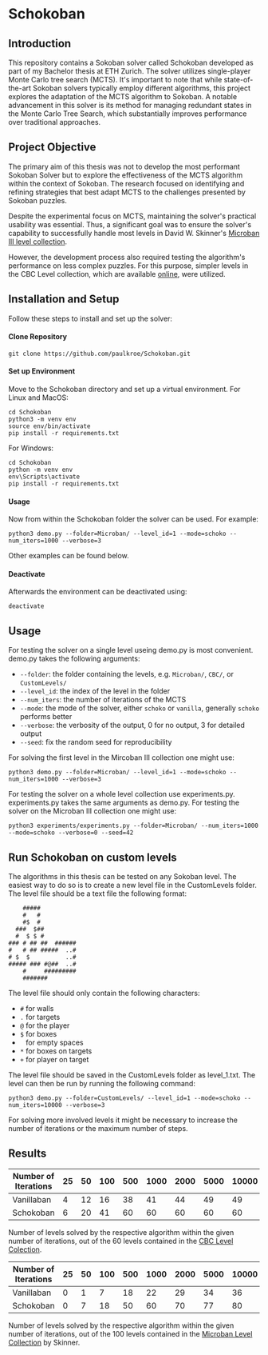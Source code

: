 # Schokoban

## Introduction

This repository contains a Sokoban solver called Schokoban developed as part of my Bachelor thesis at ETH Zurich. The solver utilizes single-player Monte Carlo tree search (MCTS). It's important to note that while state-of-the-art Sokoban solvers typically employ different algorithms, this project explores the adaptation of the MCTS algorithm to Sokoban. A notable advancement in this solver is its method for managing redundant states in the Monte Carlo Tree Search, which substantially improves performance over traditional approaches.

## Project Objective

The primary aim of this thesis was not to develop the most performant Sokoban Solver but to explore the effectiveness of the MCTS algorithm within the context of Sokoban. The research focused on identifying and refining strategies that best adapt MCTS to the challenges presented by Sokoban puzzles.

Despite the experimental focus on MCTS, maintaining the solver's practical usability was essential. Thus, a significant goal was to ensure the solver's capability to successfully handle most levels in David W. Skinner's [Microban III level collection](http://www.abelmartin.com/rj/sokobanJS/Skinner/David%20W.%20Skinner%20-%20Sokoban.htm).

However, the development process also required testing the algorithm's performance on less complex puzzles. For this purpose, simpler levels in the CBC Level collection, which are available [online](https://www.cbc.ca/kids/games/play/sokoban), were utilized.
## Installation and Setup
Follow these steps to install and set up the solver:
#### Clone Repository 
```
git clone https://github.com/paulkroe/Schokoban.git
```
#### Set up Environment
Move to the Schokoban directory and set up a virtual environment.
For Linux and MacOS:
```
cd Schokoban
python3 -m venv env
source env/bin/activate
pip install -r requirements.txt
```
For Windows:
```
cd Schokoban
python -m venv env
env\Scripts\activate
pip install -r requirements.txt
```
#### Usage
Now from within the Schokoban folder the solver can be used. For example:
```
python3 demo.py --folder=Microban/ --level_id=1 --mode=schoko --num_iters=1000 --verbose=3
```
Other examples can be found below.

#### Deactivate
Afterwards the environment can be deactivated using:
```
deactivate
```
## Usage
For testing the solver on a single level useing demo.py is most convenient. 
demo.py takes the following arguments:
- `--folder`: the folder containing the levels, e.g. `Microban/`, `CBC/`, or `CustomLevels/`
- `--level_id`: the index of the level in the folder
- `--num_iters`: the number of iterations of the MCTS
- `--mode`: the mode of the solver, either `schoko` or `vanilla`, generally `schoko` performs better
- `--verbose`: the verbosity of the output, 0 for no output, 3 for detailed output
- `--seed`: fix the random seed for reproducibility

For solving the first level in the Mircoban III collection one might use:
```
python3 demo.py --folder=Microban/ --level_id=1 --mode=schoko --num_iters=1000 --verbose=3
```
For testing the solver on a whole level collection use experiments.py.
experiments.py takes the same arguments as demo.py.
For testing the solver on the Microban III collection one might use:
```
python3 experiments/experiments.py --folder=Microban/ --num_iters=1000 --mode=schoko --verbose=0 --seed=42
```
## Run Schokoban on custom levels
The algorithms in this thesis can be tested on any Sokoban level. The easiest way to do so is to create a new level file in the CustomLevels folder. The level file should be a text file the following format:
```
    #####
    #   #
    #$  #
  ###  $##
  #  $ $ #
### # ## ##  ######
#   # ## #####  ..#
# $  $          ..#
##### ### #@##  ..#
    #     #########
    #######
```
The level file should only contain the following characters:
- `#` for walls
- `.` for targets
- `@` for the player
- `$` for boxes
- ` ` for empty spaces
- `*` for boxes on targets
- `+` for player on target

The level file should be saved in the CustomLevels folder as level_1.txt. The level can then be run by running the following command:
```
python3 demo.py --folder=CustomLevels/ --level_id=1 --mode=schoko --num_iters=10000 --verbose=3
```
For solving more involved levels it might be necessary to increase the number of iterations or the maximum number of steps.

## Results

| Number of Iterations | 25 | 50 | 100 | 500 | 1000 | 2000 | 5000 | 10000 | 100000 |
|----------------------|----|----|-----|-----|------|------|------|-------|--------|
| Vanillaban           | 4  | 12 | 16  | 38  | 41   | 44   | 49   | 49    | 50     |
| Schokoban            | 6  | 20 | 41  | 60  | 60   | 60   | 60   | 60    | 60     |

Number of levels solved by the respective algorithm within the given number
of iterations, out of the 60 levels contained in the [CBC Level Colection](https://www.cbc.ca/kids/games/play/sokoban).

| Number of Iterations | 25 | 50 | 100 | 500 | 1000 | 2000 | 5000 | 10000 | 100000 |
|----------------------|----|----|-----|-----|------|------|------|-------|--------|
| Vanillaban           | 0  | 1  | 7   | 18  | 22   | 29   | 34   | 36    | 44     |
| Schokoban            | 0  | 7  | 18  | 50  | 60   | 70   | 77   | 80    | 90     |

Number of levels solved by the respective algorithm within the given number
of iterations, out of the 100 levels contained in the [Microban Level Collection](http://www.abelmartin.com/rj/sokobanJS/Skinner/David%20W.%20Skinner%20-%20Sokoban.htm) by Skinner.